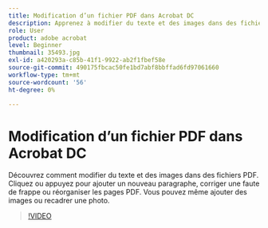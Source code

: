 ```yaml
---
title: Modification d’un fichier PDF dans Acrobat DC
description: Apprenez à modifier du texte et des images dans des fichiers PDF
role: User
product: adobe acrobat
level: Beginner
thumbnail: 35493.jpg
exl-id: a420293a-c85b-41f1-9922-ab2f1fbef58e
source-git-commit: 490175fbcac50fe1bd7abf8bbffad6fd97061660
workflow-type: tm+mt
source-wordcount: '56'
ht-degree: 0%

---
```


# Modification d’un fichier PDF dans Acrobat DC

Découvrez comment modifier du texte et des images dans des fichiers PDF. Cliquez ou appuyez pour ajouter un nouveau paragraphe, corriger une faute de frappe ou réorganiser les pages PDF. Vous pouvez même ajouter des images ou recadrer une photo.

>[!VIDEO](https://video.tv.adobe.com/v/35493?hidetitle=true)
